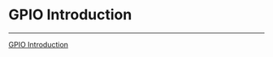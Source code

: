 # GPIO Introduction
------
[GPIO Introduction](https://github.com/cubieplayer/Cubian/wiki/GPIO-Introduction)
